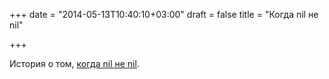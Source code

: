 +++
date = "2014-05-13T10:40:10+03:00"
draft = false
title = "Когда nil не nil"

+++

<p>История о том, <a href="http://thesoftwarelife.blogspot.com/2014/05/go-when-nil-isnt-nil.html">когда nil не nil</a>.</p>

